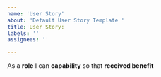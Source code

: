 ```yaml
---
name: 'User Story'
about: 'Default User Story Template '
title: User Story:
labels: ''
assignees: ''

---
```


As a **role** I can **capability** so that **received benefit**
